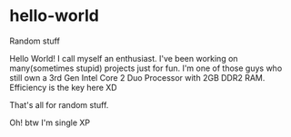 # hello-world
Random stuff

Hello World!
I call myself an enthusiast.
I've been working on many(sometimes stupid) projects just for fun.
I'm one of those guys who still own a 3rd Gen Intel Core 2 Duo Processor with 2GB DDR2 RAM.
Efficiency is the key here XD

That's all for random stuff.

Oh! btw I'm single XP
